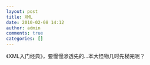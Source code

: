 ```yaml
---
layout: post
title: XML
date: 2010-02-08 14:12
author: admin
comments: true
categories: []
---
```

《XML入门经典》，要慢慢渗透先的…本大怪物几时先梯完呢？
